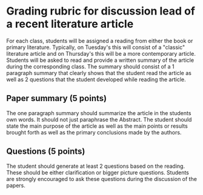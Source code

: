 # Grading rubric for discussion lead of a recent literature article
For each class, students will be assigned a reading from either the book or primary literature. 
Typically, on Tuesday's this will consist of a "classic" literature article and on Thursday's
this will be a more contemporary article. Students will be asked to read and provide a written
summary of the article during the corresponding class. The summary should consist of
a 1 paragraph summary that clearly shows that the student read the article as well
as 2 questions that the student developed while reading the article.


## Paper summary (5 points)
The one paragraph summary should summarize the article in the students own words. It should
not just paraphrase the Abstract. The student should state the main purpose of the article
as well as the main points or results brought forth as well as the primary conclusions
made by the authors.

## Questions (5 points)
The student should generate at least 2 questions based on the reading. These should be either
clarification or bigger picture questions. Students are strongly encouraged to ask
these questions during the discussion of the papers.